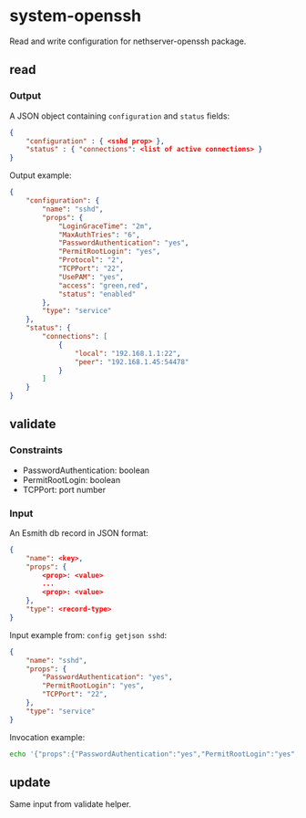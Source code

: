 # system-openssh

Read and write configuration for nethserver-openssh package.

## read

### Output

A JSON object containing `configuration` and `status` fields:
```json
{
    "configuration" : { <sshd prop> },
    "status" : { "connections": <list of active connections> }
}
```

Output example:
```json
{
    "configuration": {
        "name": "sshd",
        "props": {
            "LoginGraceTime": "2m",
            "MaxAuthTries": "6",
            "PasswordAuthentication": "yes",
            "PermitRootLogin": "yes",
            "Protocol": "2",
            "TCPPort": "22",
            "UsePAM": "yes",
            "access": "green,red",
            "status": "enabled"
        },
        "type": "service"
    },
    "status": {
        "connections": [
            {
                "local": "192.168.1.1:22",
                "peer": "192.168.1.45:54478"
            }
        ]
    }
}
```

## validate

### Constraints

- PasswordAuthentication: boolean
- PermitRootLogin: boolean
- TCPPort: port number

### Input

An Esmith db record in JSON format:
```json
{
    "name": <key>,
    "props": {
        <prop>: <value>
        ...
        <prop>: <value>
    },
    "type": <record-type>
}
```

Input example from: `config getjson sshd`:
```json
{
    "name": "sshd",
    "props": {
        "PasswordAuthentication": "yes",
        "PermitRootLogin": "yes",
        "TCPPort": "22",
    },
    "type": "service"
}
```

Invocation example:
```bash
echo '{"props":{"PasswordAuthentication":"yes","PermitRootLogin":"yes","TCPPort":"22"},"name":"sshd","type":"service"}' | ./validate
```

## update

Same input from validate helper.
